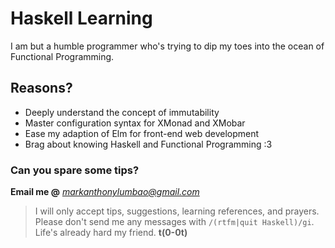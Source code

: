 # Haskell Learning

I am but a humble programmer who's trying to dip my toes into the ocean of Functional Programming.

## Reasons?

- Deeply understand the concept of immutability
- Master configuration syntax for XMonad and XMobar
- Ease my adaption of Elm for front-end web development
- Brag about knowing Haskell and Functional Programming :3

### Can you spare some tips?

**Email me @** *markanthonylumbao@gmail.com*

> I will only accept tips, suggestions, learning references, and prayers.
> Please don't send me any messages with `/(rtfm|quit Haskell)/gi`.
> Life's already hard my friend. **t(0-0t)**

